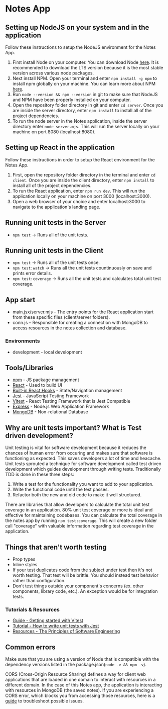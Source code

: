 # Notes App

## Setting up NodeJS on your system and in the application

Follow these instructions to setup the NodeJS environment for the Notes App.

1. First install Node on your computer. You can download Node [here](https://nodejs.org/en). It is recommended to download the LTS version because it is the most stable version across various node packages.
2. Next install NPM. Open your terminal and enter `npm install -g npm` to install npm globally on your machine. You can learn more about NPM [here](https://docs.npmjs.com/about-npm).
3. Run `node --version && npm --version` in git to make sure that NodeJS and NPM have been properly installed on your computer.
4. Open the repository folder directory in git and enter `cd server`. Once you are inside the server directory, enter `npm install` to install all of the project dependencies.
5. To run the node server in the Notes application, inside the server directory enter `node server.mjs`. This will run the server locally on your machine on port 8080 (localhost:8080).

## Setting up React in the application

Follow these instructions in order to setup the React environment for the Notes App.

1. First, open the repository folder directory in the terminal and enter `cd client`. Once you are inside the client directory, enter `npm install` to install all of the project dependencies.
2. To run the React application, enter `npm run dev`. This will run the application locally on your machine on port 3000 (localhost:3000).
3. Open a web browser of your choice and enter localhost:3000 to navigate to the application's landing page.

## Running unit tests in the Server

* `npm test` -> Runs all of the unit tests.

## Running unit tests in the Client

* `npm test` -> Runs all of the unit tests once.
* `npm test:watch` -> Runs all the unit tests countinuously on save and prints error details.
* `npm test:coverage` -> Runs all the unit tests and calculates total unit test coverage.

## App start

* main.jsx/server.mjs - The entry points for the React application start from these specific files (client/server folders).
* conn.js – Responsible for creating a connection with MongoDB to access resources in the notes collection and database.

### Environments

* development - local development

## Tools/Libraries

* [npm](https://www.npmjs.com/) - JS package management
* [React](https://reactjs.org/) - Used to build UI
* [Built-in React Hooks](https://react.dev/reference/react/hooks) - State/Navigation management
* [Jest](https://jestjs.io/) - JavaScript Testing Framework
* [Vitest](https://vitest.dev/) - React Testing Framework that is Jest Compatible
* [Express](https://expressjs.com/) - Node.js Web Application Framework
* [MongoDB](https://www.mongodb.com/) - Non-relational Database

## Why are unit tests important? What is Test driven development?

Unit testing is vital for software development because it reduces the chances of human error from occuring and makes sure that software is functioning as expected. This saves developers a lot of time and heacache. Unit tests sprouted a technique for software development called test driven development which guides development through writing tests. Traditionally TDD is done in these three steps:

1. Write a test for the functionality you want to add to your application.
2. Write the functional code until the test passes.
3. Refactor both the new and old code to make it well structured.

There are libraries that allow developers to calculate the total unit test coverage in an application. 80% unit test coverage or more is ideal and effective for maintaining codebases. You can calculate the total coverage in the notes app by running `npm test:coverage`. This will create a new folder call "coverage" with valuable information regarding test coverage in the application.

## Things that aren't worth testing

* Prop types
* Inline styles
* If your test duplicates code from the subject under test then it's not worth testing. That test will be brittle. You  should instead test behavior rather than configuration.
* Don't test things outside your component's concerns (ex. other components, library code, etc.). An exception would be for integration tests.

### Tutorials & Resources

* [Guide - Getting started with Vitest](https://vitest.dev/guide/)
* [Tutorial - How to write unit tests with Jest](https://dev.to/dstrekelj/how-to-write-unit-tests-in-javascript-with-jest-2e83)
* [Resources - The Principles of Software Engineering](https://dev.to/one-beyond/the-5-principles-of-unit-testing-1p5f)

## Common errors

Make sure that you are using a version of Node that is compatible with the dependency versions listed in the package.json(`node -v && npm -v`).

CORS (Cross-Origin Resource Sharing) defines a way for client web applications that are loaded in one domain to interact with resources in a different domain. In the case of this Notes app, the application is interacting with resources in MongoDB (the saved notes). If you are experiencing a CORS error, which blocks you from accessing those resources, here is a [guide](https://medium.com/@dtkatz/3-ways-to-fix-the-cors-error-and-how-access-control-allow-origin-works-d97d55946d9) to troubleshoot possible issues.
